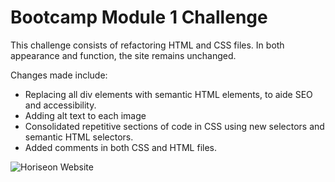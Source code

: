 # Bootcamp Module 1 Challenge
This challenge consists of refactoring HTML and CSS files.
In both appearance and function, the site remains unchanged.

Changes made include:

- Replacing all div elements with semantic HTML elements, to aide SEO and accessibility.
- Adding alt text to each image
- Consolidated repetitive sections of code in CSS using new selectors and semantic HTML selectors.
- Added comments in both CSS and HTML files.

![Horiseon Website](https://github.com/samelimill/phase-wrung-refactor/assets/139184509/74ca415e-4056-44d3-b2c9-9710b7ce1880)
